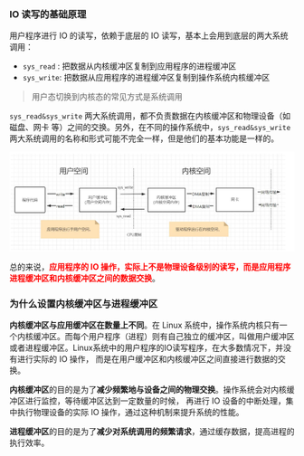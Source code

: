 ###  IO 读写的基础原理

用户程序进行 IO 的读写，依赖于底层的 IO 读写，基本上会用到底层的两大系统调用： 

- `sys_read` :  把数据从内核缓冲区复制到应用程序的进程缓冲区
- `sys_write`: 把数据从应用程序的进程缓冲区复制到操作系统内核缓冲区

> 用户态切换到内核态的常见方式是系统调用

`sys_read&sys_write` 两大系统调用，都不负责数据在内核缓冲区和物理设备（如磁盘、网卡 等）之间的交换。另外，在不同的操作系统中，`sys_read&sys_write` 两大系统调用的名称和形式可能不完全一样，但是他们的基本功能是一样的。

![image-20240708213734982](images/image-20240708213734982.png)



总的来说，<font color="red">**应用程序的 IO 操作，实际上不是物理设备级别的读写，而是应用程序进程缓冲区和内核缓冲区之间的数据交换**</font>。





### 为什么设置内核缓冲区与进程缓冲区

**内核缓冲区与应用缓冲区在数量上不同**。在 Linux 系统中，操作系统内核只有一个内核缓冲区。而每个用户程序（进程）则有自己独立的缓冲区，叫做用户缓冲区或者进程缓冲区。Linux系统中的用户程序的IO读写程序，在大多数情况下，并没有进行实际的 IO 操作， 而是在用户缓冲区和内核缓冲区之间直接进行数据的交换。

**内核缓冲区**的目的是为了**减少频繁地与设备之间的物理交换**。操作系统会对内核缓冲区进行监控，等待缓冲区达到一定数量的时候， 再进行 IO 设备的中断处理，集中执行物理设备的实际 IO 操作，通过这种机制来提升系统的性能。

**进程缓冲区**的目的是为了**减少对系统调用的频繁请求**，通过缓存数据，提高进程的执行效率。

